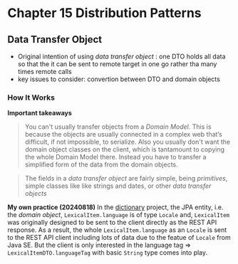 # Chapter 15 Distribution Patterns
## Data Transfer Object
* Original intention of using *data transfer object* : one DTO holds all data so that the it can be sent to remote target in one go rather tha many times remote calls
* key issues to consider: convertion between DTO and domain objects

### How It Works
**Important takeaways**

> You can't usually transfer objects from a *Domain Model*. This is because the objects are usually connected in a complex web that’s difficult, if not impossible, to serialize. Also you usually don't want the domain object classes on the client, which is tantamount to copying the whole Domain Model there. Instead you have to transfer a simplified form of the data from the domain objects.

> The fields in a *data transfer object* are fairly simple, being *primitives*, simple classes like like strings and dates, or other *data transfer objects*

**My own practice (20240818)**
In the [dictionary](#) project, the JPA entity, i.e. the *domain object*, `LexicalItem.language` is of type `Locale` and, `LexicalItem` was originally designed to be sent to the client directly as the REST API response. As a result, the whole `LexicalItem.language` as an `Locale` is sent to the REST API client including lots of data due to the featue of `Locale` from Java SE. But the client is only interested in the language tag => `LexicalItemDTO.languageTag` with basic `String` type comes into play.
 
